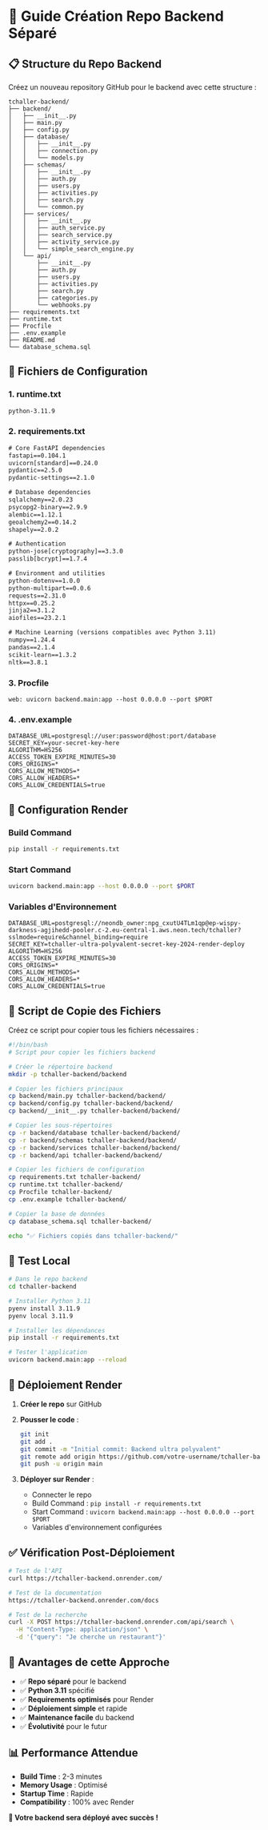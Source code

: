 # 🚀 Guide Création Repo Backend Séparé

## 📋 **Structure du Repo Backend**

Créez un nouveau repository GitHub pour le backend avec cette structure :

```
tchaller-backend/
├── backend/
│   ├── __init__.py
│   ├── main.py
│   ├── config.py
│   ├── database/
│   │   ├── __init__.py
│   │   ├── connection.py
│   │   └── models.py
│   ├── schemas/
│   │   ├── __init__.py
│   │   ├── auth.py
│   │   ├── users.py
│   │   ├── activities.py
│   │   ├── search.py
│   │   └── common.py
│   ├── services/
│   │   ├── __init__.py
│   │   ├── auth_service.py
│   │   ├── search_service.py
│   │   ├── activity_service.py
│   │   └── simple_search_engine.py
│   └── api/
│       ├── __init__.py
│       ├── auth.py
│       ├── users.py
│       ├── activities.py
│       ├── search.py
│       ├── categories.py
│       └── webhooks.py
├── requirements.txt
├── runtime.txt
├── Procfile
├── .env.example
├── README.md
└── database_schema.sql
```

## 🔧 **Fichiers de Configuration**

### **1. runtime.txt**
```txt
python-3.11.9
```

### **2. requirements.txt**
```txt
# Core FastAPI dependencies
fastapi==0.104.1
uvicorn[standard]==0.24.0
pydantic==2.5.0
pydantic-settings==2.1.0

# Database dependencies
sqlalchemy==2.0.23
psycopg2-binary==2.9.9
alembic==1.12.1
geoalchemy2==0.14.2
shapely==2.0.2

# Authentication
python-jose[cryptography]==3.3.0
passlib[bcrypt]==1.7.4

# Environment and utilities
python-dotenv==1.0.0
python-multipart==0.0.6
requests==2.31.0
httpx==0.25.2
jinja2==3.1.2
aiofiles==23.2.1

# Machine Learning (versions compatibles avec Python 3.11)
numpy==1.24.4
pandas==2.1.4
scikit-learn==1.3.2
nltk==3.8.1
```

### **3. Procfile**
```
web: uvicorn backend.main:app --host 0.0.0.0 --port $PORT
```

### **4. .env.example**
```env
DATABASE_URL=postgresql://user:password@host:port/database
SECRET_KEY=your-secret-key-here
ALGORITHM=HS256
ACCESS_TOKEN_EXPIRE_MINUTES=30
CORS_ORIGINS=*
CORS_ALLOW_METHODS=*
CORS_ALLOW_HEADERS=*
CORS_ALLOW_CREDENTIALS=true
```

## 🚀 **Configuration Render**

### **Build Command**
```bash
pip install -r requirements.txt
```

### **Start Command**
```bash
uvicorn backend.main:app --host 0.0.0.0 --port $PORT
```

### **Variables d'Environnement**
```
DATABASE_URL=postgresql://neondb_owner:npg_cxutU4TLm1qp@ep-wispy-darkness-agjihedd-pooler.c-2.eu-central-1.aws.neon.tech/tchaller?sslmode=require&channel_binding=require
SECRET_KEY=tchaller-ultra-polyvalent-secret-key-2024-render-deploy
ALGORITHM=HS256
ACCESS_TOKEN_EXPIRE_MINUTES=30
CORS_ORIGINS=*
CORS_ALLOW_METHODS=*
CORS_ALLOW_HEADERS=*
CORS_ALLOW_CREDENTIALS=true
```

## 📁 **Script de Copie des Fichiers**

Créez ce script pour copier tous les fichiers nécessaires :

```bash
#!/bin/bash
# Script pour copier les fichiers backend

# Créer le répertoire backend
mkdir -p tchaller-backend/backend

# Copier les fichiers principaux
cp backend/main.py tchaller-backend/backend/
cp backend/config.py tchaller-backend/backend/
cp backend/__init__.py tchaller-backend/backend/

# Copier les sous-répertoires
cp -r backend/database tchaller-backend/backend/
cp -r backend/schemas tchaller-backend/backend/
cp -r backend/services tchaller-backend/backend/
cp -r backend/api tchaller-backend/backend/

# Copier les fichiers de configuration
cp requirements.txt tchaller-backend/
cp runtime.txt tchaller-backend/
cp Procfile tchaller-backend/
cp .env.example tchaller-backend/

# Copier la base de données
cp database_schema.sql tchaller-backend/

echo "✅ Fichiers copiés dans tchaller-backend/"
```

## 🧪 **Test Local**

```bash
# Dans le repo backend
cd tchaller-backend

# Installer Python 3.11
pyenv install 3.11.9
pyenv local 3.11.9

# Installer les dépendances
pip install -r requirements.txt

# Tester l'application
uvicorn backend.main:app --reload
```

## 🚀 **Déploiement Render**

1. **Créer le repo** sur GitHub
2. **Pousser le code** :
   ```bash
   git init
   git add .
   git commit -m "Initial commit: Backend ultra polyvalent"
   git remote add origin https://github.com/votre-username/tchaller-backend.git
   git push -u origin main
   ```

3. **Déployer sur Render** :
   - Connecter le repo
   - Build Command : `pip install -r requirements.txt`
   - Start Command : `uvicorn backend.main:app --host 0.0.0.0 --port $PORT`
   - Variables d'environnement configurées

## ✅ **Vérification Post-Déploiement**

```bash
# Test de l'API
curl https://tchaller-backend.onrender.com/

# Test de la documentation
https://tchaller-backend.onrender.com/docs

# Test de la recherche
curl -X POST https://tchaller-backend.onrender.com/api/search \
  -H "Content-Type: application/json" \
  -d '{"query": "Je cherche un restaurant"}'
```

## 🎯 **Avantages de cette Approche**

- ✅ **Repo séparé** pour le backend
- ✅ **Python 3.11** spécifié
- ✅ **Requirements optimisés** pour Render
- ✅ **Déploiement simple** et rapide
- ✅ **Maintenance facile** du backend
- ✅ **Évolutivité** pour le futur

## 📊 **Performance Attendue**

- **Build Time** : 2-3 minutes
- **Memory Usage** : Optimisé
- **Startup Time** : Rapide
- **Compatibility** : 100% avec Render

**🎉 Votre backend sera déployé avec succès !**